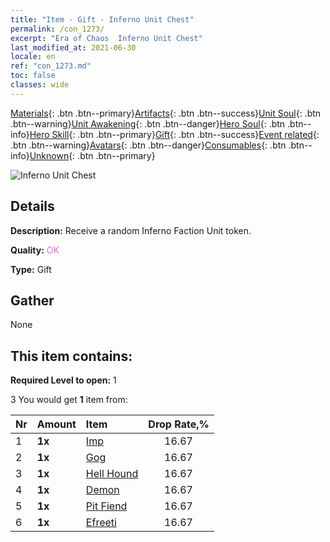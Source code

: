 ```yaml
---
title: "Item - Gift - Inferno Unit Chest"
permalink: /con_1273/
excerpt: "Era of Chaos  Inferno Unit Chest"
last_modified_at: 2021-06-30
locale: en
ref: "con_1273.md"
toc: false
classes: wide
---
```

 [Materials](/Items/){: .btn .btn--primary}[Artifacts](/Items/Artifacts/){: .btn .btn--success}[Unit Soul](/Items/UnitSoul/){: .btn .btn--warning}[Unit Awakening](/Items/UnitAwakening/){: .btn .btn--danger}[Hero Soul](/Items/HeroSoul/){: .btn .btn--info}[Hero Skill](/Items/HeroSkill/){: .btn .btn--primary}[Gift](/Items/Gift/){: .btn .btn--success}[Event related](/Items/Events/){: .btn .btn--warning}[Avatars](/Items/Avatars/){: .btn .btn--danger}[Consumables](/Items/Consumables/){: .btn .btn--info}[Unknown](/Items/Unknown/){: .btn .btn--primary}

 ![Inferno Unit Chest](/images/t/i_904005.png)

## Details
 **Description:** Receive a random Inferno Faction Unit token.

 **Quality:** <span style="color: #DA70D6">OK</span>

 **Type:** Gift

## Gather

  None

## This item contains:

 **Required Level to open:** 1

 3 You would get **1** item  from:

  | Nr | Amount |     Item    | Drop Rate,% |
  |:---|:-------|:------------|:---------:|
  | 1 |  **1x** | [Imp](/Items/unt_226/) | 16.67 | 
  | 2 |  **1x** | [Gog](/Items/unt_227/) | 16.67 | 
  | 3 |  **1x** | [Hell Hound](/Items/unt_228/) | 16.67 | 
  | 4 |  **1x** | [Demon](/Items/unt_229/) | 16.67 | 
  | 5 |  **1x** | [Pit Fiend](/Items/unt_230/) | 16.67 | 
  | 6 |  **1x** | [Efreeti](/Items/unt_231/) | 16.67 | 
